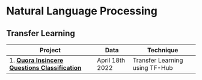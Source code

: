 # Natural Language Processing

## Transfer Learning 

| Project | Data | Technique |
| ----- |  -----|   -----|  
| 1. [**Quora Insincere Questions Classification**](https://github.com/vaasu2002/Natural-Language-Processing/blob/main/Transfer%20Learning/Projects/Quora%20Insincere%20Questions%20Classification/Quora_Insincere_Questions_Classification_(using_Transfer_Learning).ipynb) | April 18th 2022 | Transfer Learning using TF-Hub

